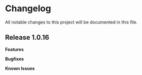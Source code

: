 # Changelog

All notable changes to this project will be documented in this file.

## Release 1.0.16

**Features**

**Bugfixes**

**Known Issues**
